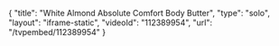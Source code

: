 {
    "title": "White Almond Absolute Comfort Body Butter",
    "type": "solo",
    "layout": "iframe-static",
    "videoId": "112389954",
    "url": "\/tvpembed\/112389954"
}
